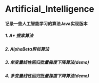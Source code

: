 # Artificial_Intelligence
#### 记录一些人工智能学习的算法Java实现版本
##### 1. A* 搜索算法
##### 2. AlphaBeta剪枝算法
##### 3. 单变量线性回归批量梯度下降算法(demo)
##### 4. 多变量线性回归批量梯度下降算法(demo)